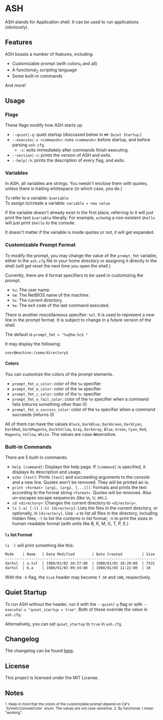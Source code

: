 # ASH

ASH stands for Application shell. It can be used to run applications (obviously).

## Features

ASH boasts a number of features, including:

- Customizable prompt (with colors<sub>1</sub> and all)
- A functional<sub>2</sub> scripting language
- Some built-in commands

And more!

## Usage

### Flags

These flags modify how ASH starts up.

- `--quiet|-q`: quiet startup (discussed below in `## Quiet Startup`.)
- `--execute|-x <commands>`: runs `<commands>` before startup, and before parsing `ash.cfg`.
  - `-c`: exits immediately after commands finish executing.
- `--version|-v`: prints the version of ASH and exits.
- `--help|-h`: prints the description of every flag, and exits.

### Variables

In ASH, all variables are strings. You needn't enclose them with quotes, unless there is trailing whitespace (in which case, you do.)

To refer to a variable: `$variable`  
To assign to/create a variable: `variable = new value`

If the variable doesn't already exist in the first place, referring to it will just print the text `$variable` literally. For example, `echo`ing a non-existent `$hello` will just print `$hello` to the console.

It doesn't matter if the variable is inside quotes or not, it will get expanded.

### Customizable Prompt Format

To modify the prompt, you may change the value of the `prompt_fmt` variable, either in the `ash.cfg` file in your home directory or assigning it directly in the shell (will get reset the next time you open the shell.)

Currently, there are 4 format specifiers to be used in customizing the prompt.

- `%u`: The user name.
- `%m`: The NetBIOS name of the machine.
- `%c`: The current directory.
- `%e`: The exit code of the last command executed.

There is another miscellaneous specifier: `%nl`. It is used to represent a new line in the prompt format. It is subject to change in a future version of the shell.

The default is `prompt_fmt = "%u@%m:%c$ "`

It may display the following:

```
user@machine:/some/directory$
```

#### Colors

You can customize the colors of the prompt elements.

- `prompt_fmt_u_color`: color of the `%u` specifier
- `prompt_fmt_m_color`: color of the `%m` specifier
- `prompt_fmt_c_color`: color of the `%c` specifier
- `prompt_fmt_e_fail_color`: color of the `%e` specifier when a command fails (returns something other than 0)
- `prompt_fmt_e_success_color`: color of the `%e` specifier when a command succeeds (returns 0)

All of them can have the values `Black`, `DarkBlue`, `DarkGreen`, `DarkCyan`, `DarkRed`, `DarkMagenta`, `DarkYellow`, `Gray`, `DarkGray`, `Blue`, `Green`, `Cyan`, `Red`, `Magenta`, `Yellow`, `White`. The values are case-**in**sensitive.

### Built-in Commands

There are 5 built-in commands.

- `help [command]`: Displays the help page. If `[command]` is specified, it displays its description and usage.
- `echo [text]`: Prints `[text]` and succeeding arguments to the console and a new line. Quotes won't be removed. They will be printed as-is.
- `print <format> [arg1, [arg2, [...]]]`: Formats and prints the text according to the format string `<format>`. Quotes will be removed. Also un-escapes escape sequences (like \\n, \\r, etc.).
- `cd <directory>`: Changes the current directory to `<directory>`.
- `ls [-a] [-l] [-h] [directory]`: Lists the files in the current directory, or optionally, in `[directory]`. Use `-a` to list all files in the directory, including hidden files; `-l` to list the contents in list format; `-h` to print the sizes in human-readable format (with units like B, K, M, G, T, P, E.)

#### `ls` list Format

`ls -l` will print something like this:

```txt
Mode    | Name   | Date Modified        | Date Created         | Size
-----------------------------------------------------------------------
darhsl  | a.txt  | 1980/01/02 10:37:00  | 1980/01/01 10:29:00  | 7522
darhsl  | b.a    | 1980/01/03 09:34:00  | 1980/01/03 11:22:00  | 10
```

With the `-h` flag, the `Size` header may become `7.5K` and `10B`, respectively.

## Quiet Startup

To run ASH without the header, run it with the `--quiet`/`-q` flag or with `--execute`/`-x "quiet_startup = true"`. Both of these override the value in `ash.cfg`.

Alternatively, you can set `quiet_startup` to `true` in `ash.cfg`.

## Changelog

The changelog can be found [here](CHANGELOG.md).

## License

This project is licensed under the MIT License.

## Notes

<sup>
1. Keep in mind that the colors of the customizable prompt depend on C#'s `System.ConsoleColor` enum. The values are not case-sensitive.
2. By functional, I mean "working".  
</sup>
